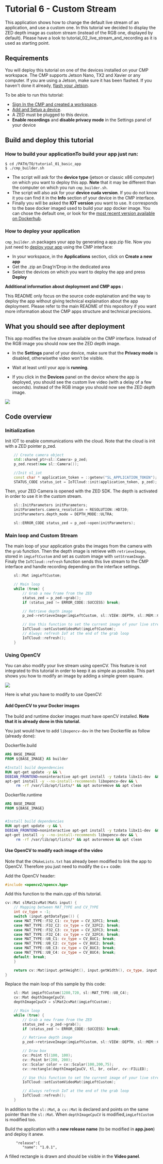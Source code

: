 # Tutorial 6 - Custom Stream

This application shows how to change the default live stream of an application, and use a custom one. In this tutorial we decided to display the ZED depth image as custom stream (instead of the RGB one, displayed by default). Please have a look to tutorial_02_live_stream_and_recording as it is used as starting point. 

## Requirements
You will deploy this tutorial on one of the devices installed on your CMP workspace. The CMP supports Jetson Nano, TX2 and Xavier or any computer. If you are using a Jetson, make sure it has been flashed. If you haven't done it already, [flash your Jetson](https://docs.nvidia.com/sdk-manager/install-with-sdkm-jetson/index.html).

To be able to run this tutorial:

- [Sign In the CMP and created a workspace](https://www.stereolabs.com/docs/cloud/overview/get-started/).
- [Add and Setup a device](https://www.stereolabs.com/docs/cloud/overview/get-started/#add-a-camera).
- A ZED must be plugged to this device.
- **Enable recordings** and **disable privacy mode** in the Settings panel of your device



## Build and deploy this tutorial

### How to build your applicationTo build your app just run:

```
$ cd /PATH/TO/tutorial_01_basic_app
$ ./cmp_builder.sh
```

- The script will ask for the **device type** (jetson or classic x86 computer) on which you want to deploy this app. **Note** that it may be different than the computer on which you run `cmp_builder.sh`.
- The script will also ask for your **device cuda version**. If you do not know it you can find it in the **Info** section of your device in the CMP interface.
- Finally you will be asked the **IOT version** you want to use. It corresponds to the base docker imaged used to build your app docker image. You can chose the default one, or look for the [most recent version available on Dockerhub](https://hub.docker.com/r/stereolabs/iot/tags?page=1&ordering=last_updated).


### How to deploy your application
`cmp_builder.sh` packages your app by generating a app.zip file. 
Now you just need to [deploy your app](https://www.stereolabs.com/docs/cloud/applications/sample/#deploy) using the CMP interface:

- In your workspace, in the **Applications** section, click on **Create a new app** 
- Get the .zip an Drag’n’Drop in the dedicated area
- Select the devices on which you want to deploy  the app and press **Deploy** 

**Additional information about deployment and CMP apps :**

This README only focus on the source code explaination and the way to deploy the app without giving technical explaination about the app deployment. 
Please refer to the main README of this repository if you want more information about the CMP apps structure and technical precisions.  

## What you should see after deployment
This app modifies the live stream available on the CMP interface. Instead of the RGB image you should now see the ZED depth image.

- In the **Settings** panel of your device, make sure that the **Privacy mode** is disabled, otherwisethe video won't be visible.

- Wait at least until your app is **running**. 

- If you click in the **Devices** panel  on the device where the app is deployed, you should see the custom live video (with a delay of a few seconds). Instead of the RGB image you should now see the ZED depth image. 

![](./images/comparison.png " ")



## Code overview
### Initialization

Init IOT to enable communications with the cloud. Note that the cloud is init with a ZED pointer p_zed.

```cpp
    // Create camera object
    std::shared_ptr<sl::Camera> p_zed;
    p_zed.reset(new sl::Camera());

    //Init sl_iot
    const char * application_token = ::getenv("SL_APPLICATION_TOKEN");
    STATUS_CODE status_iot = IoTCloud::init(application_token, p_zed);
```

Then, your ZED Camera is opened with the ZED SDK. The depth is activated in order to use it in the custom stream.
```c++
    sl::InitParameters initParameters;
    initParameters.camera_resolution = RESOLUTION::HD720;
    initParameters.depth_mode = DEPTH_MODE::ULTRA;

    sl::ERROR_CODE status_zed = p_zed->open(initParameters);
```

### Main loop and Custom Stream

The main loop of your application grabs the images from the camera with the ```grab``` function.
Then the depth image is retrieve with `retrieveImage`, stored in `imgLeftCustom` and set as custom image with `setStreamImage`.
Finaly the `IoTCloud::refresh` function sends this live stream to the CMP interface and handle recording depending on the interface settings.

```c++
    sl::Mat imgLeftCustom;

    // Main loop
    while (true) {
        // Grab a new frame from the ZED
        status_zed = p_zed->grab();
        if (status_zed != ERROR_CODE::SUCCESS) break;

        // Retrieve depth image
        p_zed->retrieveImage(imgLeftCustom, sl::VIEW::DEPTH, sl::MEM::CPU);

        // Use this function to set the current image of your live stream
        IoTCloud::setCustomVideoMat(imgLeftCustom);
        // Always refresh IoT at the end of the grab loop
        IoTCloud::refresh();
    }
```

### Using OpenCV
You can also modify your live stream using openCV. This feature is not integrated to this tutorial in order to keep it as simple as possible. This part shows you how to modify an image by adding a simple green square. 

![](./images/live_open_cv.png " ")

Here is what you have to modify to use OpenCV:

#### Add OpenCV to your Docker images
The build and runtime docker images must have openCV installed. **Note that it is already done in this tutorial.**


You just would have to add `libopencv-dev` in the two Dockerfile as follow (already done): 

Dockerfile.build
```Dockerfile
ARG BASE_IMAGE
FROM ${BASE_IMAGE} AS builder

#Install build dependencies
RUN apt-get update -y && \
DEBIAN_FRONTEND=noninteractive apt-get install -y tzdata libx11-dev  && \
apt-get install -y --no-install-recommends libopencv-dev && \
     rm -rf /var/lib/apt/lists/* && apt autoremove && apt clean

```

Dockerfile.runtime

```Dockerfile
ARG BASE_IMAGE
FROM ${BASE_IMAGE}


#Install build dependencies
RUN apt-get update -y && \
DEBIAN_FRONTEND=noninteractive apt-get install -y tzdata libx11-dev  && \
apt-get install -y --no-install-recommends libopencv-dev && \
     rm -rf /var/lib/apt/lists/* && apt autoremove && apt clean

```

#### Use OpenCV to modify each image of the video

Note that the `CMakeLists.txt` has already been modified to link the app to OpenCV.
Therefore you just need to modify the c++ code:

Add the OpenCV header:
```c++
#include <opencv2/opencv.hpp>
```

Add this function to the main.cpp of this tutorial.

```c++
cv::Mat slMat2cvMat(Mat& input) {
    // Mapping between MAT_TYPE and CV_TYPE
    int cv_type = -1;
    switch (input.getDataType()) {
    case MAT_TYPE::F32_C1: cv_type = CV_32FC1; break;
    case MAT_TYPE::F32_C2: cv_type = CV_32FC2; break;
    case MAT_TYPE::F32_C3: cv_type = CV_32FC3; break;
    case MAT_TYPE::F32_C4: cv_type = CV_32FC4; break;
    case MAT_TYPE::U8_C1: cv_type = CV_8UC1; break;
    case MAT_TYPE::U8_C2: cv_type = CV_8UC2; break;
    case MAT_TYPE::U8_C3: cv_type = CV_8UC3; break;
    case MAT_TYPE::U8_C4: cv_type = CV_8UC4; break;
    default: break;
    }

    return cv::Mat(input.getHeight(), input.getWidth(), cv_type, input.getPtr<sl::uchar1>(MEM::CPU));
}
```


Replace the main loop of this sample by this code:
```c++
    sl::Mat imgLeftCustom(1280,720, sl::MAT_TYPE::U8_C4);
    cv::Mat depthImageCpuCV;
    depthImageCpuCV = slMat2cvMat(imgLeftCustom);

    // Main loop
    while (true) {
        // Grab a new frame from the ZED
        status_zed = p_zed->grab();
        if (status_zed != ERROR_CODE::SUCCESS) break;

        // Retrieve depth image
        p_zed->retrieveImage(imgLeftCustom, sl::VIEW::DEPTH, sl::MEM::CPU, imgLeftCustom.getResolution());

        // Draw box 
        cv::Point tl(100, 100);
        cv::Point br(200, 200);
        cv::Scalar color = cv::Scalar(100,200,75);
        cv::rectangle(depthImageCpuCV, tl, br, color, cv::FILLED);

        // Use this function to set the current image of your live stream
        IoTCloud::setCustomVideoMat(imgLeftCustom);

        // Always refresh IoT at the end of the grab loop
        IoTCloud::refresh();
    }
```

In addition to the  `sl::Mat`, a` cv::Mat` is declared and points on the same pointer than the `sl::Mat`. When `depthImageCpuCV` is modified,`imgLeftCustom` is modified too. 

Build the application with a **new release name** (to be modified in **app.json**) and deploy it anew.
```
     "release":{
        "name": "1.0.1",
```
A filled rectangle is drawn and should be visible in the **Video panel**.